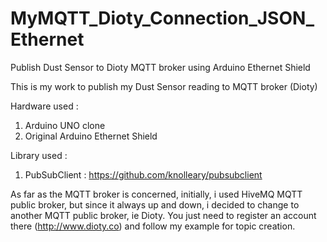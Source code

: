 # MyMQTT_Dioty_Connection_JSON_Ethernet
Publish Dust Sensor to Dioty MQTT broker using Arduino Ethernet Shield

This is my work to publish my Dust Sensor reading to MQTT broker (Dioty)

Hardware used :
1) Arduino UNO clone
2) Original Arduino Ethernet Shield

Library used :
1) PubSubClient : https://github.com/knolleary/pubsubclient

As far as the MQTT broker is concerned, initially, i used HiveMQ MQTT public broker, but since it always up and down, i decided to change to another MQTT public broker, ie Dioty. You just need to register an account there (http://www.dioty.co) and follow my example for topic creation.
